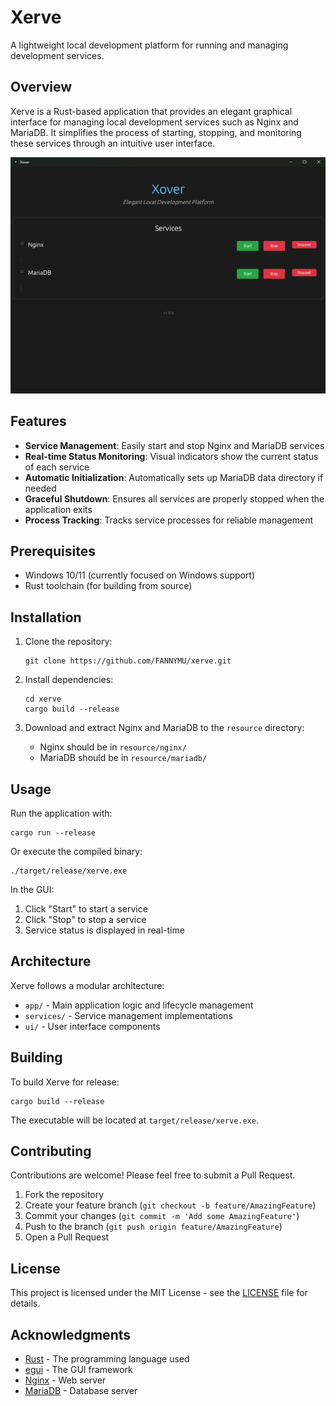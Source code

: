 # Xerve

A lightweight local development platform for running and managing development services.

## Overview

Xerve is a Rust-based application that provides an elegant graphical interface for managing local development services such as Nginx and MariaDB. It simplifies the process of starting, stopping, and monitoring these services through an intuitive user interface.

![Xerve Interface](docs/screenshot.png)

## Features

- **Service Management**: Easily start and stop Nginx and MariaDB services
- **Real-time Status Monitoring**: Visual indicators show the current status of each service
- **Automatic Initialization**: Automatically sets up MariaDB data directory if needed
- **Graceful Shutdown**: Ensures all services are properly stopped when the application exits
- **Process Tracking**: Tracks service processes for reliable management

## Prerequisites

- Windows 10/11 (currently focused on Windows support)
- Rust toolchain (for building from source)

## Installation

1. Clone the repository:

   ```
   git clone https://github.com/FANNYMU/xerve.git
   ```

2. Install dependencies:

   ```
   cd xerve
   cargo build --release
   ```

3. Download and extract Nginx and MariaDB to the `resource` directory:
   - Nginx should be in `resource/nginx/`
   - MariaDB should be in `resource/mariadb/`

## Usage

Run the application with:

```
cargo run --release
```

Or execute the compiled binary:

```
./target/release/xerve.exe
```

In the GUI:

1. Click "Start" to start a service
2. Click "Stop" to stop a service
3. Service status is displayed in real-time

## Architecture

Xerve follows a modular architecture:

- `app/` - Main application logic and lifecycle management
- `services/` - Service management implementations
- `ui/` - User interface components

## Building

To build Xerve for release:

```
cargo build --release
```

The executable will be located at `target/release/xerve.exe`.

## Contributing

Contributions are welcome! Please feel free to submit a Pull Request.

1. Fork the repository
2. Create your feature branch (`git checkout -b feature/AmazingFeature`)
3. Commit your changes (`git commit -m 'Add some AmazingFeature'`)
4. Push to the branch (`git push origin feature/AmazingFeature`)
5. Open a Pull Request

## License

This project is licensed under the MIT License - see the [LICENSE](LICENSE) file for details.

## Acknowledgments

- [Rust](https://www.rust-lang.org/) - The programming language used
- [egui](https://github.com/emilk/egui) - The GUI framework
- [Nginx](https://nginx.org/) - Web server
- [MariaDB](https://mariadb.org/) - Database server
